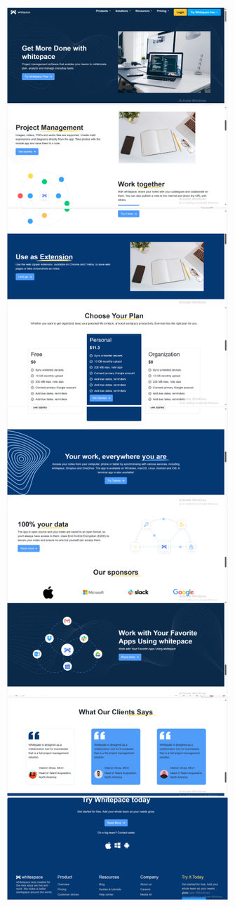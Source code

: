   ![image alt](https://github.com/Nubtahil/whitepace/blob/main/Screenshot%20(127).png?raw=true)
  ![image alt](https://github.com/Nubtahil/whitepace/blob/main/Screenshot%20(128).png?raw=true)
   ![image alt](https://github.com/Nubtahil/whitepace/blob/main/Screenshot%20(129).png?raw=true)
    ![image alt](https://github.com/Nubtahil/whitepace/blob/main/Screenshot%20(130).png?raw=true)
     ![image alt](https://github.com/Nubtahil/whitepace/blob/main/Screenshot%20(131).png?raw=true)
     ![image alt](https://github.com/Nubtahil/whitepace/blob/main/Screenshot%20(132).png?raw=true)
     ![image alt](https://github.com/Nubtahil/whitepace/blob/main/Screenshot%20(133).png?raw=true)
     ![image alt](https://github.com/Nubtahil/whitepace/blob/main/Screenshot%20(134).png?raw=true)
     ![image alt](https://github.com/Nubtahil/whitepace/blob/main/Screenshot%20(135).png?raw=true)
